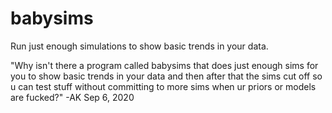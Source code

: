 # babysims
Run just enough simulations to show basic trends in your data.

"Why isn't there a program called babysims that does just enough sims for you to show basic trends in your data and then after that the sims cut off so u can test stuff without committing to more sims when ur priors or models are fucked?" -AK Sep 6, 2020
